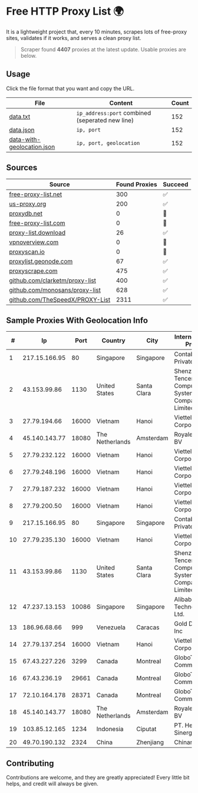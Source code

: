 
# Free HTTP Proxy List 🌍

It is a lightweight project that, every 10 minutes, scrapes lots of free-proxy sites, validates if it works, and serves a clean proxy list.


> Scraper found **4407** proxies at the latest update. Usable proxies are below.

## Usage

Click the file format that you want and copy the URL.


|File|Content|Count|
|----|-------|-----|
|[data.txt](https://raw.githubusercontent.com/themiralay/Proxy-List-World/master/data.txt)|`ip_address:port` combined (seperated new line)|152|
|[data.json](https://raw.githubusercontent.com/themiralay/Proxy-List-World/master/data.json)|`ip, port`|152|
|[data-with-geolocation.json](https://raw.githubusercontent.com/themiralay/Proxy-List-World/master/data-with-geolocation.json)|`ip, port, geolocation`|152|

## Sources

|Source|Found Proxies|Succeed|
|------|-------------|-------|
|[free-proxy-list.net](https://free-proxy-list.net)|300|✅|
|[us-proxy.org](https://www.us-proxy.org)|200|✅|
|[proxydb.net](http://proxydb.net)|0|🚫|
|[free-proxy-list.com](https://free-proxy-list.com/?page=&port=&type%5B%5D=http&type%5B%5D=https&up_time=0&search=Search)|0|🚫|
|[proxy-list.download](https://www.proxy-list.download/HTTP)|26|✅|
|[vpnoverview.com](https://vpnoverview.com/privacy/anonymous-browsing/free-proxy-servers)|0|🚫|
|[proxyscan.io](https://www.proxyscan.io)|0|🚫|
|[proxylist.geonode.com](https://proxylist.geonode.com/api/proxy-list?limit=300&page=1&sort_by=lastChecked&sort_type=desc&protocols=http,https)|67|✅|
|[proxyscrape.com](https://api.proxyscrape.com/v2/?request=displayproxies&protocol=http&timeout=10000&country=all&ssl=all&anonymity=all)|475|✅|
|[github.com/clarketm/proxy-list](https://raw.githubusercontent.com/clarketm/proxy-list/master/proxy-list-raw.txt)|400|✅|
|[github.com/monosans/proxy-list](https://raw.githubusercontent.com/monosans/proxy-list/main/proxies/http.txt)|628|✅|
|[github.com/TheSpeedX/PROXY-List](https://raw.githubusercontent.com/TheSpeedX/PROXY-List/master/http.txt)|2311|✅|


## Sample Proxies With Geolocation Info

|#|Ip|Port|Country|City|Internet Service Provider|
|-|--|----|-------|----|-------------------------|
|1|217.15.166.95|80|Singapore|Singapore|Contabo Asia Private Limited|
|2|43.153.99.86|1130|United States|Santa Clara|Shenzhen Tencent Computer Systems Company Limited|
|3|27.79.194.66|16000|Vietnam|Hanoi|Viettel Corporation|
|4|45.140.143.77|18080|The Netherlands|Amsterdam|RoyaleHosting BV|
|5|27.79.232.122|16000|Vietnam|Hanoi|Viettel Corporation|
|6|27.79.248.196|16000|Vietnam|Hanoi|Viettel Corporation|
|7|27.79.187.232|16000|Vietnam|Hanoi|Viettel Corporation|
|8|27.79.200.50|16000|Vietnam|Hanoi|Viettel Corporation|
|9|217.15.166.95|80|Singapore|Singapore|Contabo Asia Private Limited|
|10|27.79.235.130|16000|Vietnam|Hanoi|Viettel Corporation|
|11|43.153.99.86|1130|United States|Santa Clara|Shenzhen Tencent Computer Systems Company Limited|
|12|47.237.13.153|10086|Singapore|Singapore|Alibaba (US) Technology Co., Ltd.|
|13|186.96.68.66|999|Venezuela|Caracas|Gold Data USA Inc|
|14|27.79.137.254|16000|Vietnam|Hanoi|Viettel Corporation|
|15|67.43.227.226|3299|Canada|Montreal|GloboTech Communications|
|16|67.43.236.19|29661|Canada|Montreal|GloboTech Communications|
|17|72.10.164.178|28371|Canada|Montreal|GloboTech Communications|
|18|45.140.143.77|18080|The Netherlands|Amsterdam|RoyaleHosting BV|
|19|103.85.12.165|1234|Indonesia|Ciputat|PT. Hesta Media Sinergi|
|20|49.70.190.132|2324|China|Zhenjiang|Chinanet|



## Contributing

Contributions are welcome, and they are greatly appreciated! Every
little bit helps, and credit will always be given.

